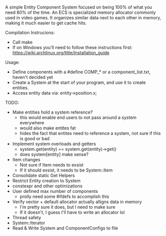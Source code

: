 A simple Entity Component System focused on being 100% of what you need 80% of the time. An ECS is specialized memory allocator commonly used in video games. It organizes similar data next to each other in memory, making it much easier to get cache hits.

Compilation Instrucions:
* Call make
* If on Windows you'll need to follow these instructions first: https://wiki.archlinux.org/title/Installation_guide

Usage:
* Define components with a #define COMP_* or a component_list.txt, haven't decided yet
* Create a System at the start of your program, and use it to create entities.
* Access entity data via: entity->position.x;

TODO:
* Make entities hold a system reference?
	* this would enable end users to not pass around a system everywhere
	* would also make entites fat
	* hides the fact that entites need to reference a system, not sure if this is good or bad
* Implement system overloads and getters
	* system.get<Position>(entity) == system.get(entity)->get<Position>()
	* does system<Position>[entity] make sense?
* Item changes
	* Not sure if Item needs to exsist
	* If it should exsist, it needs to be System::Item
* Consolidate static Get Helpers
* Restrict Entity creation to System
* constexpr and other optimizations
* User defined max number of components
	* prolly need some #ifdefs to accomplish this
* Verify vector + default allocator actually alligns data in memory
	* I'm pretty sure it does, but I need to make sure
	* If it doesn't, I guess I'll have to write an allocator lol
* Thread safety
* System::Iterator
* Read & Write System and ComponentConfigs to file
